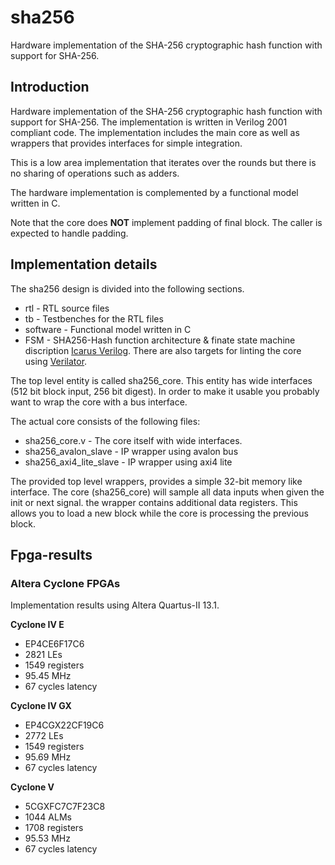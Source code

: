 # sha256 #
Hardware implementation of the SHA-256 cryptographic hash function with
support for SHA-256.


## Introduction
Hardware implementation of the SHA-256 cryptographic hash function with
support for SHA-256. The implementation is written in
Verilog 2001 compliant code. The implementation includes the main core
as well as wrappers that provides interfaces for simple integration.

This is a low area implementation that iterates over the rounds but
there is no sharing of operations such as adders.

The hardware implementation is complemented by a functional model
written in C.

Note that the core does **NOT** implement padding of final block. The
caller is expected to handle padding.


## Implementation details ##
The sha256 design is divided into the following sections.
- rtl - RTL source files
- tb  - Testbenches for the RTL files
- software - Functional model written in C
- FSM - SHA256-Hash function architecture & finate state machine discription
[Icarus Verilog](http://iverilog.icarus.com/). There are also targets
for linting the core using [Verilator](http://www.veripool.org/wiki/verilator).

The top level entity is called sha256_core. This entity has wide
interfaces (512 bit block input, 256 bit digest). In order to make it
usable you probably want to wrap the core with a bus interface.

The actual core consists of the following files:
- sha256_core.v - The core itself with wide interfaces.
- sha256_avalon_slave - IP wrapper using avalon bus
- sha256_axi4_lite_slave - IP wrapper using axi4 lite 

The provided top level wrappers, provides a simple 32-bit memory like
interface. The core (sha256_core) will sample all data inputs when given
the init or next signal. the wrapper contains additional data registers. 
This allows you to load a new block while the core is processing the
previous block.


## Fpga-results ##

### Altera Cyclone FPGAs ###
Implementation results using Altera Quartus-II 13.1.

**Cyclone IV E**
- EP4CE6F17C6
- 2821 LEs
- 1549 registers
- 95.45 MHz
- 67 cycles latency

**Cyclone IV GX**
- EP4CGX22CF19C6
- 2772 LEs
- 1549 registers
- 95.69 MHz
- 67 cycles latency

**Cyclone V**
- 5CGXFC7C7F23C8
- 1044 ALMs
- 1708 registers
- 95.53 MHz
- 67 cycles latency




